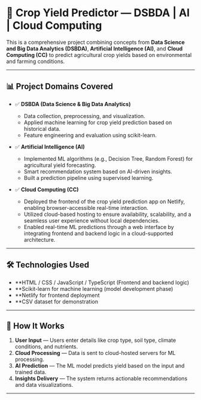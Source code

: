 # 🌾 Crop Yield Predictor — DSBDA | AI | Cloud Computing

This is a comprehensive project combining concepts from **Data Science and Big Data Analytics (DSBDA)**, **Artificial Intelligence (AI)**, and **Cloud Computing (CC)** to predict agricultural crop yields based on environmental and farming conditions.

---

## 📊 Project Domains Covered

- ✅ **DSBDA (Data Science & Big Data Analytics)**
  - Data collection, preprocessing, and visualization.
  - Applied machine learning for crop yield prediction based on historical data.
  - Feature engineering and evaluation using scikit-learn.

- ✅ **Artificial Intelligence (AI)**
  - Implemented ML algorithms (e.g., Decision Tree, Random Forest) for agricultural yield forecasting.
  - Smart recommendation system based on AI-driven insights.
  - Built a prediction pipeline using supervised learning.

- ✅ **Cloud Computing (CC)**
  - Deployed the frontend of the crop yield prediction app on Netlify, enabling browser-accessible real-time interaction.
  - Utilized cloud-based hosting to ensure availability, scalability, and a seamless user experience without local dependencies.
  - Enabled real-time ML predictions through a web interface by integrating frontend and backend logic in a cloud-supported architecture.

---

## 🛠️ Technologies Used

- **HTML / CSS / JavaScript / TypeScript (Frontend and backend logic)
- **Scikit-learn for machine learning (model development phase)
- **Netlify for frontend deployment
- **CSV dataset for demonstration

---

## 📌 How It Works

1. **User Input** — Users enter details like crop type, soil type, climate conditions, and nutrients.
2. **Cloud Processing** — Data is sent to cloud-hosted servers for ML processing.
3. **AI Prediction** — The ML model predicts yield based on the input and trained data.
4. **Insights Delivery** — The system returns actionable recommendations and data visualizations.

---

